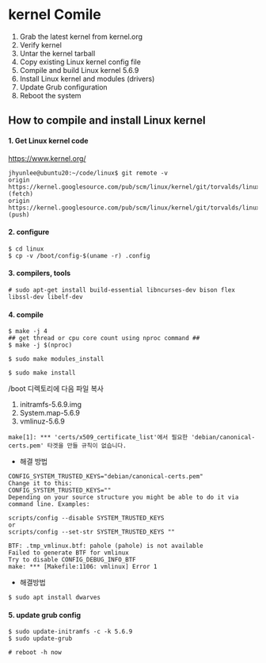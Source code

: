 # kernel Comile

1. Grab the latest kernel from kernel.org
2. Verify kernel
3. Untar the kernel tarball
4. Copy existing Linux kernel config file
5. Compile and build Linux kernel 5.6.9
6. Install Linux kernel and modules (drivers)
7. Update Grub configuration
8. Reboot the system



## How to compile and install Linux kernel

#### 1. Get  Linux kernel code

https://www.kernel.org/

```
jhyunlee@ubuntu20:~/code/linux$ git remote -v
origin	https://kernel.googlesource.com/pub/scm/linux/kernel/git/torvalds/linux.git (fetch)
origin	https://kernel.googlesource.com/pub/scm/linux/kernel/git/torvalds/linux.git (push)
```

#### 2. configure

```
$ cd linux
$ cp -v /boot/config-$(uname -r) .config
```



#### 3.  compilers,  tools

```
# sudo apt-get install build-essential libncurses-dev bison flex libssl-dev libelf-dev
```

#### 4. compile

```
$ make -j 4
## get thread or cpu core count using nproc command ##
$ make -j $(nproc)
```

```
$ sudo make modules_install
```

```
$ sudo make install
```

/boot 디렉토리에 다음 파일 복사

1. initramfs-5.6.9.img
2. System.map-5.6.9
3. vmlinuz-5.6.9

```
make[1]: *** 'certs/x509_certificate_list'에서 필요한 'debian/canonical-certs.pem' 타겟을 만들 규칙이 없습니다. 
```

* 해결 방법

```
CONFIG_SYSTEM_TRUSTED_KEYS="debian/canonical-certs.pem"
Change it to this:
CONFIG_SYSTEM_TRUSTED_KEYS=""
Depending on your source structure you might be able to do it via command line. Examples:

scripts/config --disable SYSTEM_TRUSTED_KEYS
or
scripts/config --set-str SYSTEM_TRUSTED_KEYS ""
```



```
BTF: .tmp_vmlinux.btf: pahole (pahole) is not available
Failed to generate BTF for vmlinux
Try to disable CONFIG_DEBUG_INFO_BTF
make: *** [Makefile:1106: vmlinux] Error 1
```

* 해결방법

```
$ sudo apt install dwarves
```







#### 5. update grub config

```
$ sudo update-initramfs -c -k 5.6.9
$ sudo update-grub
```

```
# reboot -h now
```

